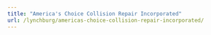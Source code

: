 ```yaml
---
title: "America's Choice Collision Repair Incorporated"
url: /lynchburg/americas-choice-collision-repair-incorporated/
---
```

